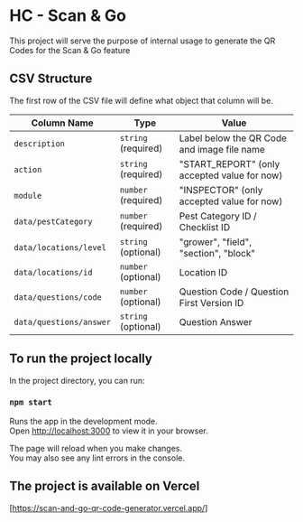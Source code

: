 # HC - Scan & Go

This project will serve the purpose of internal usage to generate the QR Codes for the Scan & Go feature

## CSV Structure
The first row of the CSV file will define what object that column will be.

| Column Name               | Type                | Value                                        |
| ------------------------- | ------------------- | -------------------------------------------- |
| `description`             | `string` (required) | Label below the QR Code and image file name  |
| `action`                  | `string` (required) | "START_REPORT" (only accepted value for now) |
| `module`                  | `number` (required) | "INSPECTOR" (only accepted value for now)    |
| `data/pestCategory`       | `number` (required) | Pest Category ID / Checklist ID              |
| `data/locations/level`    | `string` (optional) | "grower", "field", "section", "block"        |
| `data/locations/id`       | `number` (optional) | Location ID                                  |
| `data/questions/code`     | `number` (optional) | Question Code / Question First Version ID    |
| `data/questions/answer`   | `string` (optional) | Question Answer                              |

## To run the project locally

In the project directory, you can run:

### `npm start`

Runs the app in the development mode.\
Open [http://localhost:3000](http://localhost:3000) to view it in your browser.

The page will reload when you make changes.\
You may also see any lint errors in the console.

## The project is available on Vercel

[https://scan-and-go-qr-code-generator.vercel.app/]